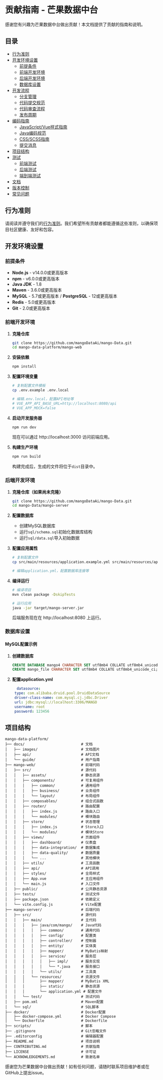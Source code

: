 # 贡献指南 - 芒果数据中台

感谢您有兴趣为芒果数据中台做出贡献！本文档提供了贡献的指南和说明。

## 目录

- [行为准则](#行为准则)
- [开发环境设置](#开发环境设置)
  - [前提条件](#前提条件)
  - [前端开发环境](#前端开发环境)
  - [后端开发环境](#后端开发环境)
  - [数据库设置](#数据库设置)
- [开发流程](#开发流程)
  - [分支管理](#分支管理)
  - [代码提交规范](#代码提交规范)
  - [代码审查流程](#代码审查流程)
  - [发布周期](#发布周期)
- [编码指南](#编码指南)
  - [JavaScript/Vue样式指南](#javascriptvue样式指南)
  - [Java编码规范](#java编码规范)
  - [CSS/SCSS指南](#cssscss指南)
  - [提交消息](#提交消息)
- [项目结构](#项目结构)
- [测试](#测试)
  - [前端测试](#前端测试)
  - [后端测试](#后端测试)
  - [端到端测试](#端到端测试)
- [文档](#文档)
- [版本控制](#版本控制)
- [常见问题](#常见问题)

## 行为准则

请阅读并遵守我们的[行为准则](CODE_OF_CONDUCT.md)。我们希望所有贡献者都能遵循这些准则，以确保项目社区健康、友好和包容。

## 开发环境设置

### 前提条件

- **Node.js** - v14.0.0或更高版本
- **npm** - v6.0.0或更高版本
- **Java JDK** - 1.8
- **Maven** - 3.6.0或更高版本
- **MySQL** - 5.7或更高版本 / **PostgreSQL** - 12或更高版本
- **Redis** - 5.0或更高版本
- **Git** - 2.0或更高版本

### 前端开发环境

1. **克隆仓库**
   ```bash
   git clone https://github.com/mangoDataAi/mango-Data.git
   cd mango-data-platform/mango-web
   ```

2. **安装依赖**
   ```bash
   npm install
   ```

3. **配置环境变量**
   ```bash
   # 复制配置文件模板
   cp .env.example .env.local
   
   # 编辑.env.local，配置API地址等
   # VUE_APP_API_BASE_URL=http://localhost:8080/api
   # VUE_APP_MOCK=false
   ```

4. **启动开发服务器**
   ```bash
   npm run dev
   ```
   现在可以通过 http://localhost:3000 访问前端应用。

5. **构建生产环境**
   ```bash
   npm run build
   ```
   构建完成后，生成的文件将位于`dist`目录中。

### 后端开发环境

1. **克隆仓库（如果尚未克隆）**
   ```bash
   git clone https://github.com/mangoDataAi/mango-Data.git
   cd mango-Data/mango-server
   ```

2. **配置数据库**
   - 创建MySQL数据库
   - 运行`sql/schema.sql`初始化数据库结构
   - 运行`sql/data.sql`导入初始数据

3. **配置应用属性**
   ```bash
   # 复制配置文件
   cp src/main/resources/application.example.yml src/main/resources/application.yml
   
   # 编辑application.yml，配置数据库连接等
   ```

4. **编译运行**
   ```bash
   # 编译项目
   mvn clean package -DskipTests
   
   # 运行应用
   java -jar target/mango-server.jar
   ```
   后端服务现在在 http://localhost:8080 上运行。

### 数据库设置

#### MySQL配置示例

1. **创建数据库**
   ```sql
   CREATE DATABASE mango4 CHARACTER SET utf8mb4 COLLATE utf8mb4_unicode_ci;
   CREATE mango_file CHARACTER SET utf8mb4 COLLATE utf8mb4_unicode_ci;
   ```

2. **配置application.yml**
   ```yaml
     datasource:
    type: com.alibaba.druid.pool.DruidDataSource
    driver-class-name: com.mysql.cj.jdbc.Driver
    url: jdbc:mysql://localhost:3306/MANGO
    username: root
    password: 123456
   ```
## 项目结构

```
mango-data-platform/
├── docs/                          # 文档
│   ├── images/                    # 文档图片
│   ├── api/                       # API文档
│   └── guide/                     # 用户指南
├── mango-web/                     # 前端代码
│   ├── src/                       # 源代码
│   │   ├── assets/                # 静态资源
│   │   ├── components/            # 可复用组件
│   │   │   ├── common/            # 通用组件
│   │   │   ├── business/          # 业务组件
│   │   │   └── layout/            # 布局组件
│   │   ├── composables/           # 组合式函数
│   │   ├── router/                # 路由配置
│   │   │   ├── index.js           # 路由入口
│   │   │   └── modules/           # 模块路由
│   │   ├── store/                 # 状态管理
│   │   │   ├── index.js           # Store入口
│   │   │   └── modules/           # 模块Store
│   │   ├── views/                 # 页面组件
│   │   │   ├── dashboard/         # 仪表盘
│   │   │   ├── data-integration/  # 数据集成
│   │   │   ├── data-quality/      # 数据质量
│   │   │   └── ...                # 其他模块
│   │   ├── utils/                 # 工具函数
│   │   ├── api/                   # API调用
│   │   ├── styles/                # 全局样式
│   │   ├── App.vue                # 主应用组件
│   │   └── main.js                # 入口文件
│   ├── public/                    # 公共静态资源
│   ├── tests/                     # 测试文件
│   ├── package.json               # 依赖定义
│   └── vite.config.js             # Vite配置
├── mango-server/                  # 后端代码
│   ├── src/                       # 源代码
│   │   ├── main/                  # 主代码
│   │   │   ├── java/com/mango/    # Java代码
│   │   │   │   ├── common/        # 通用代码
│   │   │   │   ├── config/        # 配置类
│   │   │   │   ├── controller/    # 控制器
│   │   │   │   ├── entity/        # 实体类
│   │   │   │   ├── mapper/        # MyBatis映射
│   │   │   │   ├── service/       # 服务层
│   │   │   │   │   ├── impl/      # 服务实现
│   │   │   │   │   └── *.java     # 服务接口
│   │   │   │   └── utils/         # 工具类
│   │   │   └── resources/         # 资源文件
│   │   │       ├── mapper/        # MyBatis XML
│   │   │       ├── static/        # 静态资源
│   │   │       └── application.yml # 配置文件
│   │   └── test/                  # 测试代码
│   ├── pom.xml                    # Maven配置
│   └── sql/                       # SQL脚本
├── docker/                        # Docker配置
│   ├── docker-compose.yml         # Docker Compose
│   └── Dockerfile                 # Dockerfile
├── scripts/                       # 脚本
├── .gitignore                     # Git忽略文件
├── .editorconfig                  # 编辑器配置
├── README.md                      # 项目说明
├── CONTRIBUTING.md                # 贡献指南
├── LICENSE                        # 许可证
└── ACKNOWLEDGEMENTS.md            # 致谢名单
```

感谢您为芒果数据中台做出贡献！如有任何问题，请随时联系项目维护者或在GitHub上提出issue。 